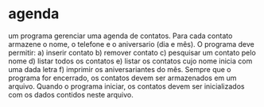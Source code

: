 # agenda
um programa gerenciar uma agenda de
contatos. Para cada contato armazene o nome, o
telefone e o aniversario (dia e mês). O programa
deve permitir:
a) inserir contato
b) remover contato
c) pesquisar um contato pelo nome
d) listar todos os contatos
e) listar os contatos cujo nome inicia com uma dada
letra
f) imprimir os aniversariantes do mês.
Sempre que o programa for encerrado, os
contatos devem ser armazenados em um
arquivo. Quando o programa iniciar, os contatos
devem ser inicializados com os dados contidos
neste arquivo.

